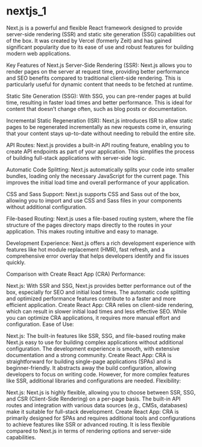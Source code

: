 # nextjs_1
Next.js is a powerful and flexible React framework designed to provide server-side rendering (SSR) and static site generation (SSG) capabilities out of the box. It was created by Vercel (formerly Zeit) and has gained significant popularity due to its ease of use and robust features for building modern web applications.

Key Features of Next.js
Server-Side Rendering (SSR): Next.js allows you to render pages on the server at request time, providing better performance and SEO benefits compared to traditional client-side rendering. This is particularly useful for dynamic content that needs to be fetched at runtime.

Static Site Generation (SSG): With SSG, you can pre-render pages at build time, resulting in faster load times and better performance. This is ideal for content that doesn’t change often, such as blog posts or documentation.

Incremental Static Regeneration (ISR): Next.js introduces ISR to allow static pages to be regenerated incrementally as new requests come in, ensuring that your content stays up-to-date without needing to rebuild the entire site.

API Routes: Next.js provides a built-in API routing feature, enabling you to create API endpoints as part of your application. This simplifies the process of building full-stack applications with server-side logic.

Automatic Code Splitting: Next.js automatically splits your code into smaller bundles, loading only the necessary JavaScript for the current page. This improves the initial load time and overall performance of your application.

CSS and Sass Support: Next.js supports CSS and Sass out of the box, allowing you to import and use CSS and Sass files in your components without additional configuration.

File-based Routing: Next.js uses a file-based routing system, where the file structure of the pages directory maps directly to the routes in your application. This makes routing intuitive and easy to manage.

Development Experience: Next.js offers a rich development experience with features like hot module replacement (HMR), fast refresh, and a comprehensive error overlay that helps developers identify and fix issues quickly.

Comparison with Create React App (CRA)
Performance:

Next.js: With SSR and SSG, Next.js provides better performance out of the box, especially for SEO and initial load times. The automatic code splitting and optimized performance features contribute to a faster and more efficient application.
Create React App: CRA relies on client-side rendering, which can result in slower initial load times and less effective SEO. While you can optimize CRA applications, it requires more manual effort and configuration.
Ease of Use:

Next.js: The built-in features like SSR, SSG, and file-based routing make Next.js easy to use for building complex applications without additional configuration. The development experience is smooth, with extensive documentation and a strong community.
Create React App: CRA is straightforward for building single-page applications (SPAs) and is beginner-friendly. It abstracts away the build configuration, allowing developers to focus on writing code. However, for more complex features like SSR, additional libraries and configurations are needed.
Flexibility:

Next.js: Next.js is highly flexible, allowing you to choose between SSR, SSG, and CSR (Client-Side Rendering) on a per-page basis. The built-in API routes and integration with various data sources (e.g., CMSs, databases) make it suitable for full-stack development.
Create React App: CRA is primarily designed for SPAs and requires additional tools and configurations to achieve features like SSR or advanced routing. It is less flexible compared to Next.js in terms of rendering options and server-side capabilities.